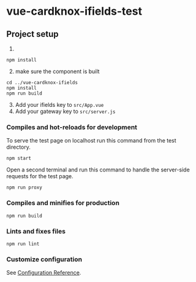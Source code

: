 # vue-cardknox-ifields-test

## Project setup
1. 
```
npm install
```

2. make sure the component is built
```
cd ../vue-cardknox-ifields
npm install
npm run build
```

3. Add your ifields key to `src/App.vue`
4. Add your gateway key to `src/server.js`
### Compiles and hot-reloads for development
To serve the test page on localhost run this command from the test directory.
```
npm start
```
Open a second terminal and run this command to handle the server-side requests for the test page.
```
npm run proxy
```

### Compiles and minifies for production
```
npm run build
```

### Lints and fixes files
```
npm run lint
```

### Customize configuration
See [Configuration Reference](https://cli.vuejs.org/config/).
